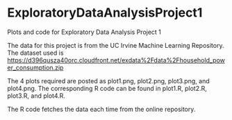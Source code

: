 # ExploratoryDataAnalysisProject1
Plots and code for Exploratory Data Analysis Project 1

The data for this project is from the UC Irvine Machine Learning Repository.
The dataset used is https://d396qusza40orc.cloudfront.net/exdata%2Fdata%2Fhousehold_power_consumption.zip

The 4 plots required are posted as plot1.png, plot2.png, plot3.png, and plot4.png.
The corresponding R code can be found in plot1.R, plot2.R, plot3.R, and plot4.R.

The R code fetches the data each time from the online repository.
